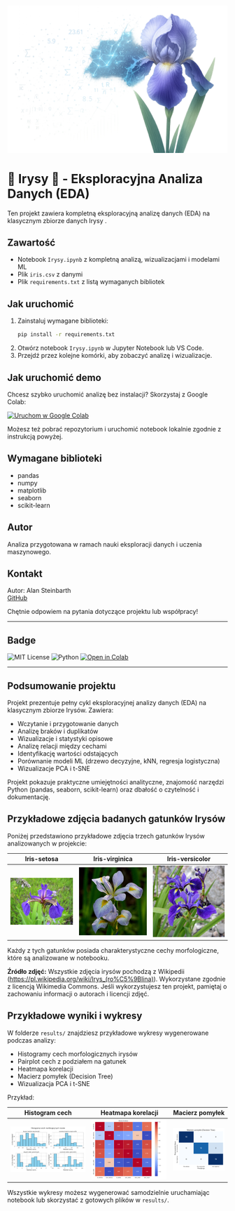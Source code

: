 ![Okładka projektu](Foto/cover.png)

# 🪻 Irysy 🌼 - Eksploracyjna Analiza Danych (EDA)

Ten projekt zawiera kompletną eksploracyjną analizę danych (EDA) na klasycznym zbiorze danych Irysy .

## Zawartość
- Notebook `Irysy.ipynb` z kompletną analizą, wizualizacjami i modelami ML
- Plik `iris.csv` z danymi
- Plik `requirements.txt` z listą wymaganych bibliotek

## Jak uruchomić
1. Zainstaluj wymagane biblioteki:
   ```bash
   pip install -r requirements.txt
   ```
2. Otwórz notebook `Irysy.ipynb` w Jupyter Notebook lub VS Code.
3. Przejdź przez kolejne komórki, aby zobaczyć analizę i wizualizacje.

## Jak uruchomić demo

Chcesz szybko uruchomić analizę bez instalacji? Skorzystaj z Google Colab:

[![Uruchom w Google Colab](https://colab.research.google.com/assets/colab-badge.svg)](https://colab.research.google.com/github/AlanSteinbarth/Irysy/blob/main/Irysy.ipynb)

Możesz też pobrać repozytorium i uruchomić notebook lokalnie zgodnie z instrukcją powyżej.

## Wymagane biblioteki
- pandas
- numpy
- matplotlib
- seaborn
- scikit-learn

## Autor
Analiza przygotowana w ramach nauki eksploracji danych i uczenia maszynowego.

## Kontakt

Autor: Alan Steinbarth  
[GitHub](https://github.com/AlanSteinbarth)

Chętnie odpowiem na pytania dotyczące projektu lub współpracy!

---

## Badge

![MIT License](https://img.shields.io/badge/license-MIT-green.svg)
![Python](https://img.shields.io/badge/python-3.10%2B-blue.svg)
[![Open in Colab](https://colab.research.google.com/assets/colab-badge.svg)](https://colab.research.google.com/github/AlanSteinbarth/Irysy/blob/main/Irysy.ipynb)

---

## Podsumowanie projektu

Projekt prezentuje pełny cykl eksploracyjnej analizy danych (EDA) na klasycznym zbiorze Irysów. Zawiera:
- Wczytanie i przygotowanie danych
- Analizę braków i duplikatów
- Wizualizacje i statystyki opisowe
- Analizę relacji między cechami
- Identyfikację wartości odstających
- Porównanie modeli ML (drzewo decyzyjne, kNN, regresja logistyczna)
- Wizualizacje PCA i t-SNE

Projekt pokazuje praktyczne umiejętności analityczne, znajomość narzędzi Python (pandas, seaborn, scikit-learn) oraz dbałość o czytelność i dokumentację.

## Przykładowe zdjęcia badanych gatunków Irysów 

Poniżej przedstawiono przykładowe zdjęcia trzech gatunków Irysów analizowanych w projekcie:

| Iris-setosa | Iris-virginica | Iris-versicolor |
|:-----------:|:--------------:|:---------------:|
| ![Iris-setosa](Foto/Iris-setosa.jpg) | ![Iris-virginica](Foto/Iris-virginica.jpg) | ![Iris-versicolor](Foto/Iris-versicolor.jpg) |

Każdy z tych gatunków posiada charakterystyczne cechy morfologiczne, które są analizowane w notebooku.

**Źródło zdjęć:** Wszystkie zdjęcia irysów pochodzą z Wikipedii (https://pl.wikipedia.org/wiki/Irys_(ro%C5%9Blina)). Wykorzystane zgodnie z licencją Wikimedia Commons. Jeśli wykorzystujesz ten projekt, pamiętaj o zachowaniu informacji o autorach i licencji zdjęć.

## Przykładowe wyniki i wykresy

W folderze `results/` znajdziesz przykładowe wykresy wygenerowane podczas analizy:

- Histogramy cech morfologicznych irysów
- Pairplot cech z podziałem na gatunek
- Heatmapa korelacji
- Macierz pomyłek (Decision Tree)
- Wizualizacja PCA i t-SNE

Przykład:

| Histogram cech | Heatmapa korelacji | Macierz pomyłek |
|:--------------:|:------------------:|:---------------:|
| ![Histogram](results/histogram.png) | ![Heatmapa](results/heatmap.png) | ![Macierz](results/confusion_matrix.png) |

Wszystkie wykresy możesz wygenerować samodzielnie uruchamiając notebook lub skorzystać z gotowych plików w `results/`.

